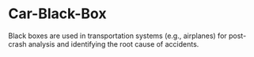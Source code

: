 # Car-Black-Box
 Black boxes are used in transportation systems (e.g., airplanes) for post-crash analysis and identifying the root cause of accidents.
